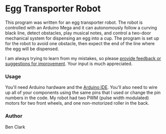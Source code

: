 # Egg Transporter Robot

This program was written for an egg transporter robot. The robot is controlled with an Arduino Mega and it can autonomously follow a curving black line, detect obstacles, play musical notes, and control a two-door mechanical system for dispensing an egg into a cup. The program is set up for the robot to avoid one obstacle, then expect the end of the line where the egg will be dispensed.

I am always trying to learn from my mistakes, so please [provide feedback or suggestions for improvement](https://github.com/BenClark1/Final-Demo-Sketch/issues). Your input is much appreciated.

### Usage
You'll need Arduino hardware and the [Arduino IDE](https://www.arduino.cc/en/main/software). You'll also need to wire up all of your components using the same pins that I used or change the pin numbers in the code. My robot had two PWM (pulse width modulated) motors for two front wheels, and one non-motorized roller in the back.

### Author
Ben Clark
